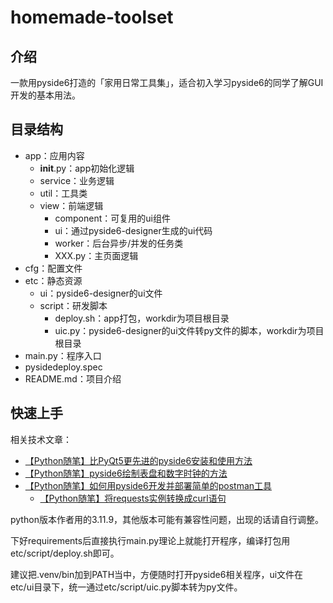 # homemade-toolset

## 介绍

一款用pyside6打造的「家用日常工具集」，适合初入学习pyside6的同学了解GUI开发的基本用法。

## 目录结构

- app：应用内容
  - __init__.py：app初始化逻辑
  - service：业务逻辑
  - util：工具类
  - view：前端逻辑
    - component：可复用的ui组件
    - ui：通过pyside6-designer生成的ui代码
    - worker：后台异步/并发的任务类
    - XXX.py：主页面逻辑
- cfg：配置文件
- etc：静态资源
  - ui：pyside6-designer的ui文件
  - script：研发脚本
    - deploy.sh：app打包，workdir为项目根目录
    - uic.py：pyside6-designer的ui文件转py文件的脚本，workdir为项目根目录
- main.py：程序入口
- pysidedeploy.spec
- README.md：项目介绍

## 快速上手

相关技术文章：

- [【Python随笔】比PyQt5更先进的pyside6安装和使用方法](https://utmhikari.blog.csdn.net/article/details/141107150)
- [【Python随笔】pyside6绘制表盘和数字时钟的方法](https://utmhikari.blog.csdn.net/article/details/142898055)
- [【Python随笔】如何用pyside6开发并部署简单的postman工具](https://utmhikari.blog.csdn.net/article/details/144635170)
  - [【Python随笔】将requests实例转换成curl语句](https://utmhikari.blog.csdn.net/article/details/143463615)

python版本作者用的3.11.9，其他版本可能有兼容性问题，出现的话请自行调整。

下好requirements后直接执行main.py理论上就能打开程序，编译打包用etc/script/deploy.sh即可。

建议把.venv/bin加到PATH当中，方便随时打开pyside6相关程序，ui文件在etc/ui目录下，统一通过etc/script/uic.py脚本转为py文件。
